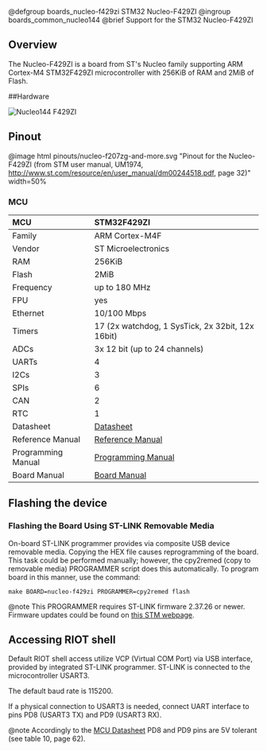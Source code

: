 @defgroup    boards_nucleo-f429zi STM32 Nucleo-F429ZI
@ingroup     boards_common_nucleo144
@brief       Support for the STM32 Nucleo-F429ZI

## Overview

The Nucleo-F429ZI is a board from ST's Nucleo family supporting ARM Cortex-M4
STM32F429ZI microcontroller with 256KiB of RAM and 2MiB of Flash.

##Hardware

![Nucleo144 F429ZI](https://www.st.com/bin/ecommerce/api/image.PF262637.en.feature-description-include-personalized-no-cpn-medium.jpg)

## Pinout

@image html pinouts/nucleo-f207zg-and-more.svg "Pinout for the Nucleo-F429ZI (from STM user manual, UM1974, http://www.st.com/resource/en/user_manual/dm00244518.pdf, page 32)" width=50%

### MCU

| MCU          | STM32F429ZI
|:-------------|:--------------------|
| Family       | ARM Cortex-M4F      |
| Vendor       | ST Microelectronics |
| RAM          | 256KiB              |
| Flash        | 2MiB                |
| Frequency    | up to 180 MHz       |
| FPU          | yes                 |
| Ethernet     | 10/100 Mbps         |
| Timers       | 17 (2x watchdog, 1 SysTick, 2x 32bit, 12x 16bit) |
| ADCs         | 3x 12 bit (up to 24 channels) |
| UARTs        | 4                   |
| I2Cs         | 3                   |
| SPIs         | 6                   |
| CAN          | 2                   |
| RTC          | 1                   |
| Datasheet    | [Datasheet](https://www.st.com/resource/en/datasheet/stm32f429zi.pdf)|
| Reference Manual | [Reference Manual](https://www.st.com/resource/en/reference_manual/rm0090-stm32f405415-stm32f407417-stm32f427437-and-stm32f429439-advanced-armbased-32bit-mcus-stmicroelectronics.pdf)|
| Programming Manual | [Programming Manual](https://www.st.com/resource/en/programming_manual/pm0214-stm32-cortexm4-mcus-and-mpus-programming-manual-stmicroelectronics.pdf)|
| Board Manual | [Board Manual](https://www.st.com/resource/en/user_manual/dm00244518-stm32-nucleo-144-boards-stmicroelectronics.pdf)|

## Flashing the device

### Flashing the Board Using ST-LINK Removable Media

On-board ST-LINK programmer provides via composite USB device removable media.
Copying the HEX file causes reprogramming of the board. This task
could be performed manually; however, the cpy2remed (copy to removable
media) PROGRAMMER script does this automatically. To program board in
this manner, use the command:
```
make BOARD=nucleo-f429zi PROGRAMMER=cpy2remed flash
```
@note This PROGRAMMER requires ST-LINK firmware 2.37.26 or newer. Firmware updates
could be found on [this STM webpage](https://www.st.com/en/development-tools/stsw-link007.html).

## Accessing RIOT shell

Default RIOT shell access utilize VCP (Virtual COM Port) via USB interface,
provided by integrated ST-LINK programmer. ST-LINK is connected to the
microcontroller USART3.

The default baud rate is 115200.

If a physical connection to USART3 is needed, connect UART interface to pins
PD8 (USART3 TX) and PD9 (USART3 RX).

@note Accordingly to the [MCU Datasheet](https://www.st.com/resource/en/datasheet/stm32f429zi.pdf)
PD8 and PD9 pins are 5V tolerant (see table 10, page 62).
